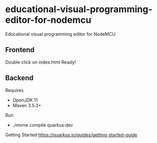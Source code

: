 # educational-visual-programming-editor-for-nodemcu
Educational visual programming editor for NodeMCU

## Frontend

Double click on index.html
Ready!

## Backend

Requires
* OpenJDK 11
* Maven 3.5.3+

Run
* ./mvnw compile quarkus:dev

Getting Started
https://quarkus.io/guides/getting-started-guide

